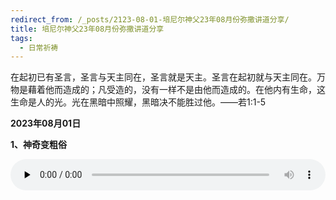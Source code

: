 ```yaml
---
redirect_from: /_posts/2123-08-01-培尼尔神父23年08月份弥撒讲道分享/
title: 培尼尔神父23年08月份弥撒讲道分享
tags:
  - 日常祈祷
---
```


在起初已有圣言，圣言与天主同在，圣言就是天主。圣言在起初就与天主同在。万物是藉着他而造成的；凡受造的，没有一样不是由他而造成的。在他内有生命，这生命是人的光。光在黑暗中照耀，黑暗决不能胜过他。——若1:1-5

**2023年08月01日**

**1、神奇变粗俗**

<audio id="audio" style="width: 100%;height:50px;" controls="controls" preload="none">
      <source id="mp3" src="/2023.07/audio/230801shenqi.mp3">
</audio>

